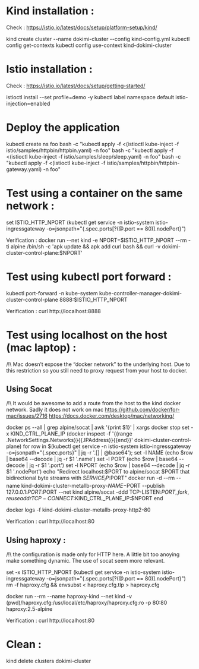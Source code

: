# Kind installation  : 

Check : https://istio.io/latest/docs/setup/platform-setup/kind/

kind create cluster --name dokimi-cluster --config kind-config.yml
kubectl config get-contexts
kubectl config use-context kind-dokimi-cluster


# Istio installation : 

Check : https://istio.io/latest/docs/setup/getting-started/

istioctl install --set profile=demo -y
kubectl label namespace default istio-injection=enabled


# Deploy the application

kubectl create ns foo
bash -c "kubectl apply -f <(istioctl kube-inject -f istio/samples/httpbin/httpbin.yaml) -n foo"
bash -c "kubectl apply -f <(istioctl kube-inject -f istio/samples/sleep/sleep.yaml) -n foo"
bash -c "kubectl apply -f <(istioctl kube-inject -f istio/samples/httpbin/httpbin-gateway.yaml) -n foo"

# Test using a container on the same network :

set ISTIO_HTTP_NPORT (kubectl get service -n istio-system istio-ingressgateway -o=jsonpath="{.spec.ports[?(@.port == 80)].nodePort}")

Verification : docker run --net kind -e NPORT=$ISTIO_HTTP_NPORT --rm -ti alpine /bin/sh -c 'apk update && apk add curl bash && curl -v dokimi-cluster-control-plane:$NPORT'

# Test using kubectl port forward :

kubectl port-forward -n kube-system kube-controller-manager-dokimi-cluster-control-plane 8888:$ISTIO_HTTP_NPORT

Verification : curl http://localhost:8888


# Test using localhost on the host (mac laptop) :

/!\ Mac doesn’t expose the “docker network” to the underlying host. Due to this restriction so you still need to proxy request from your host to docker.

## Using Socat
/!\ It would be awesome to add a route from the host to the kind docker network. Sadly it does not work on mac
https://github.com/docker/for-mac/issues/2716
https://docs.docker.com/desktop/mac/networking/

docker ps --all | grep alpine/socat | awk '{print $1}' | xargs docker stop
set -x KIND_CTRL_PLANE_IP (docker inspect -f '{{range .NetworkSettings.Networks}}{{.IPAddress}}{{end}}' dokimi-cluster-control-plane)
for row in $(kubectl get service -n istio-system istio-ingressgateway -o=jsonpath="{.spec.ports}" | jq -r '.[] | @base64');
  set -l NAME (echo $row | base64 --decode | jq -r $1 '.name')
  set -l PORT (echo $row | base64 --decode | jq -r $1 '.port')
  set -l NPORT (echo $row | base64 --decode | jq -r $1 '.nodePort')
  echo "Redirect localhost:$PORT to alpine/socat $PORT that bidirectional byte streams with $SERVICE_IP:$PORT"
  docker run -d --rm --name kind-dokimi-cluster-metallb-proxy-$NAME-$PORT --publish 127.0.0.1:$PORT:$PORT --net kind alpine/socat -ddd TCP-LISTEN:$PORT,fork,reuseaddr TCP-CONNECT:$KIND_CTRL_PLANE_IP:$NPORT
end

docker logs -f kind-dokimi-cluster-metallb-proxy-http2-80

Verification : curl http://localhost:80


## Using haproxy :

/!\ the configuration is made only for HTTP here. A little bit too anoying make something dynamic. The use of socat seem more relevant.


set -x ISTIO_HTTP_NPORT (kubectl get service -n istio-system istio-ingressgateway -o=jsonpath="{.spec.ports[?(@.port == 80)].nodePort}")
rm -f haproxy.cfg && envsubst < haproxy.cfg.tlp > haproxy.cfg

docker run --rm --name haproxy-kind --net kind -v (pwd)/haproxy.cfg:/usr/local/etc/haproxy/haproxy.cfg:ro -p 80:80 haproxy:2.5-alpine


Verification : curl http://localhost:80

# Clean :

kind delete clusters dokimi-cluster
